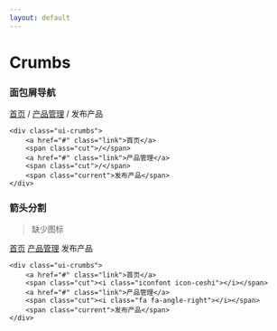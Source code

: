 ```yaml
---
layout: default
---
```


# Crumbs

### 面包屑导航

<div class="ui-crumbs">
    <a href="#" class="link">首页</a>
    <span class="cut">/</span>
    <a href="#" class="link">产品管理</a>
    <span class="cut">/</span>
    <span class="current">发布产品</span>
</div>

```
<div class="ui-crumbs">
    <a href="#" class="link">首页</a>
    <span class="cut">/</span>
    <a href="#" class="link">产品管理</a>
    <span class="cut">/</span>
    <span class="current">发布产品</span>
</div>
```
### 箭头分割

> 缺少图标

<div class="ui-crumbs">
    <a href="#" class="link">首页</a>
    <span class="cut"><i class="iconfont icon-ceshi"></i></span>
    <a href="#" class="link">产品管理</a>
    <span class="cut"><i class="fa fa-angle-right"></i></span>
    <span class="current">发布产品</span>
</div>

```
<div class="ui-crumbs">
    <a href="#" class="link">首页</a>
    <span class="cut"><i class="iconfont icon-ceshi"></i></span>
    <a href="#" class="link">产品管理</a>
    <span class="cut"><i class="fa fa-angle-right"></i></span>
    <span class="current">发布产品</span>
</div>
```

